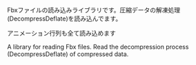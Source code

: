 Fbxファイルの読み込みライブラリです。圧縮データの解凍処理(DecompressDeflate)を読み込んでます。

アニメーション行列も全て読み込めます

A library for reading Fbx files. Read the decompression process (DecompressDeflate) of compressed data.
